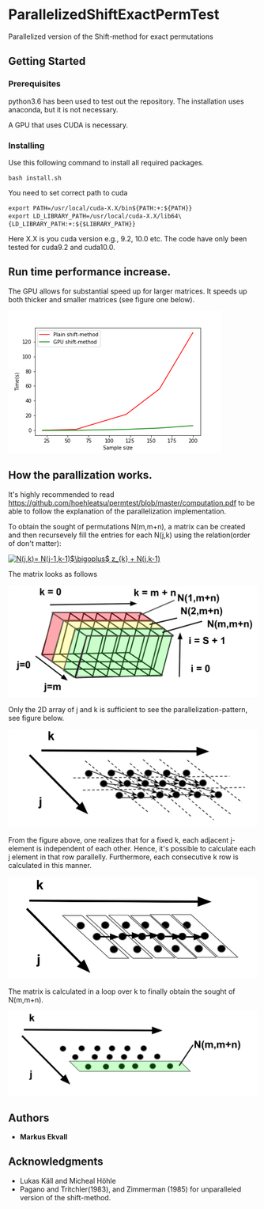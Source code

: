 # ParallelizedShiftExactPermTest
Parallelized version of the Shift-method for exact permutations

## Getting Started

### Prerequisites

python3.6 has been used to test out the repository. The installation uses anaconda, but it is not necessary.

A GPU that uses CUDA is necessary.


### Installing

Use this following command to install all required packages.

```
bash install.sh
```

You need to set correct path to cuda

```
export PATH=/usr/local/cuda-X.X/bin${PATH:+:${PATH}}
export LD_LIBRARY_PATH=/usr/local/cuda-X.X/lib64\{LD_LIBRARY_PATH:+:${$LIBRARY_PATH}}
```

Here X.X is you cuda version e.g., 9.2, 10.0 etc. The code have only been tested for cuda9.2 and cuda10.0. 

## Run time performance increase.

The GPU allows for substantial speed up for larger matrices. It speeds up both thicker and smaller matrices (see figure one below).


![alt text](/figures/comparison.png)

## How the parallization works.

It's highly recommended to read https://github.com/hoehleatsu/permtest/blob/master/computation.pdf to be able to follow the explanation of the parallelization implementation.

To obtain the sought of permutations N(m,m+n), a matrix can be created and then recursevely fill the entries for each N(j,k) using the relation(order of don't matter):

<a href="https://www.codecogs.com/eqnedit.php?latex=N(j,k)=&space;N(j-1,k-1)$\bigoplus$&space;z_{k}&space;&plus;&space;N(j,k-1)" target="_blank"><img src="https://latex.codecogs.com/gif.latex?N(j,k)=&space;N(j-1,k-1)$\bigoplus$&space;z_{k}&space;&plus;&space;N(j,k-1)" title="N(j,k)= N(j-1,k-1)$\bigoplus$ z_{k} + N(j,k-1)" /></a>

The matrix looks as follows

![alt text](/figures/whole_array1.png)

Only the 2D array of j and k is sufficient to see the parallelization-pattern, see figure below.

![alt text](/figures/vector_relatiness.png)

From the figure above, one realizes that for a fixed k, each adjacent j-element is independent of each other. Hence, it's possible to calculate each j element in that row parallelly. Furthermore, each consecutive k row is calculated in this manner.


![alt text](/figures/how_they_are_parallized.png)

The matrix is calculated in a loop over k to finally obtain the sought of N(m,m+n).

![alt text](/figures/extraxt_the_wanted_array.png)

## Authors

* **Markus Ekvall** 

## Acknowledgments

* Lukas Käll and Micheal Höhle
* Pagano and Tritchler(1983), and Zimmerman (1985) for unparalleled version of the shift-method.

